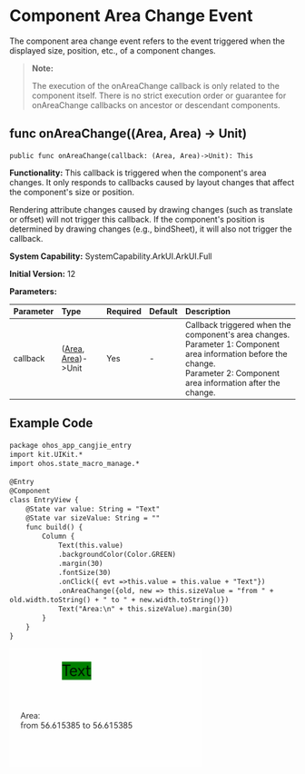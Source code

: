 # Component Area Change Event

The component area change event refers to the event triggered when the displayed size, position, etc., of a component changes.

> **Note:**
>
> The execution of the onAreaChange callback is only related to the component itself. There is no strict execution order or guarantee for onAreaChange callbacks on ancestor or descendant components.

## func onAreaChange((Area, Area) -> Unit)

```cangjie
public func onAreaChange(callback: (Area, Area)->Unit): This
```

**Functionality:** This callback is triggered when the component's area changes. It only responds to callbacks caused by layout changes that affect the component's size or position.

Rendering attribute changes caused by drawing changes (such as translate or offset) will not trigger this callback. If the component's position is determined by drawing changes (e.g., bindSheet), it will also not trigger the callback.

**System Capability:** SystemCapability.ArkUI.ArkUI.Full

**Initial Version:** 12

**Parameters:**

| Parameter | Type | Required | Default | Description |
|:---|:---|:---|:---|:---|
| callback | ([Area](./cj-common-types.md#class-area), [Area](./cj-common-types.md#class-area))->Unit | Yes | - | Callback triggered when the component's area changes.<br/>Parameter 1: Component area information before the change.<br/>Parameter 2: Component area information after the change. |

## Example Code

<!-- run -->

```cangjie
package ohos_app_cangjie_entry
import kit.UIKit.*
import ohos.state_macro_manage.*

@Entry
@Component
class EntryView {
    @State var value: String = "Text"
    @State var sizeValue: String = ""
    func build() {
        Column {
            Text(this.value)
            .backgroundColor(Color.GREEN)
            .margin(30)
            .fontSize(30)
            .onClick({ evt =>this.value = this.value + "Text"})
            .onAreaChange({old, new => this.sizeValue = "from " + old.width.toString() + " to " + new.width.toString()})
            Text("Area:\n" + this.sizeValue).margin(30)
        }
    }
}
```

![uni_area_change](figures/uni-area-change.gif)